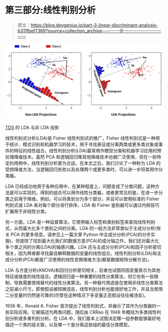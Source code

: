 # 第三部分:线性判别分析

> 原文：<https://blog.devgenius.io/part-3-linear-discriminant-analysis-b311fbef7369?source=collection_archive---------9----------------------->

![](img/c2da15d2907d1ec395239704ffd14415.png)

[TDS](https://towardsdatascience.com/probabilistic-linear-discriminant-analysis-plda-explained-253b5effb96) 的 LDA 与非 LDA 投影

线性判别式分析(LDA)是 Fisher 线性判别式的推广，Fisher 线性判别式是一种用于统计、模式识别和机器学习的技术，用于寻找表征或分离两类或更多类对象或事件的特征的线性组合。线性判别分析(LDA)最常用作模型分类和机器学习应用的预处理降维技术。虽然 PCA 和逻辑回归等其他降维技术也被广泛使用，但在一些特定的用例中，线性判别分析更为合适。在本文之后，我们讨论了一种称为 LDA 的受控降维方法，当逻辑回归失败以及处理两个或更多类时，可以进一步将其用作分类器。

LDA 已经成功地用于各种应用中，在某种程度上，问题变成了分类问题，这种方法是可以实现的。得到的组合可以用作线性分类器，或者更常见的是，在进一步分类之前用于降维。例如，可以将类划分为多个部分，并且可以使用标准的 Fisher 判别式或 LDA 来对每个部分进行排序。LDA 和 Fisher 鉴别器可以通过内核技巧扩展用于非线性分类。

另一方面，LDA 是一种监督算法，它使用输入标签和类别标签来查找线性判别式，从而最大化多个类别之间的分离。LDA 的一般方法非常类似于主成分分析(有关 PCA 的更多信息，请参见上一篇文章 Python 中主成分分析(PCA)的分步实施)，但是除了找到最大化我们的数据方差(PCA)的成分轴之外，我们还对最大化多个类之间的分离(LDA)的轴感兴趣。LDA 还与主成分分析(PCA)和因子分析密切相关，因为两者都寻找最佳解释数据的变量的线性组合。线性判别分析(LDA)和主成分分析(PCA)都是广泛使用的线性变换降维方法(都是数据矩阵分解方法)。

LDA 与方差分析(ANOVA)和回归分析密切相关，后者也试图将因变量表示为其他特征或维度的线性组合。逻辑回归是一种重要的线性分类算法，但它也有一些限制，导致需要使用替代的线性分类算法。另一种替代用途是在使用非线性分类算法之前减小尺寸。即使假设被轻微违反，线性判别分析也能很好地工作，并且当使用二分变量时仍然是可靠的(尽管在这种情况下多变量正态假设往往被违反)。

1936 年，Ronald A. Fisher 首次提出了线性判别式，并展示了其作为分类器的一些实际应用。它被描述为两类问题，随后由 CRRao 在 1948 年概括为多类线性判别分析或多重判别分析。在 LDA 中，我们基本上试图决定哪一组参数能够最好地描述一个类的组关联，以及哪一个是分离这些组的最佳分类模型。